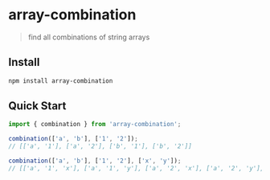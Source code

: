 # array-combination

> find all combinations of string arrays

## Install

```bash
npm install array-combination
```

## Quick Start

```ts
import { combination } from 'array-combination';

combination(['a', 'b'], ['1', '2']);
// [['a', '1'], ['a', '2'], ['b', '1'], ['b', '2']]

combination(['a', 'b'], ['1', '2'], ['x', 'y']);
// [['a', '1', 'x'], ['a', '1', 'y'], ['a', '2', 'x'], ['a', '2', 'y'], ['b', '1', 'x'], ['b', '1', 'y'], ['b', '2', 'x'], ['b', '2', 'y']]
```

